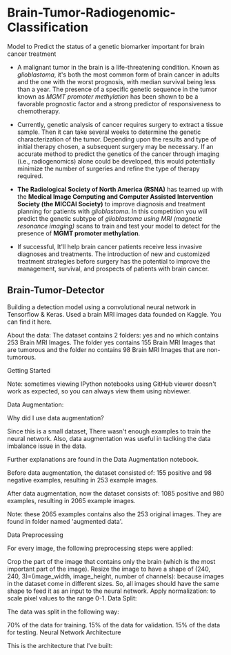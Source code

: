 # Brain-Tumor-Radiogenomic-Classification
Model to Predict the status of a genetic biomarker important for brain cancer treatment


- A malignant tumor in the brain is a life-threatening condition. Known as *glioblastoma*, it's both the most common form of brain cancer in adults and the one with the worst prognosis, with median survival being less than a year. The presence of a specific genetic sequence in the tumor known as *MGMT promoter methylation* has been shown to be a favorable prognostic factor and a strong predictor of responsiveness to chemotherapy.


- Currently, genetic analysis of cancer requires surgery to extract a tissue sample. Then it can take several weeks to determine the genetic characterization of the tumor. Depending upon the results and type of initial therapy chosen, a subsequent surgery may be necessary. If an accurate method to predict the genetics of the cancer through imaging (i.e., radiogenomics) alone could be developed, this would potentially minimize the number of surgeries and refine the type of therapy required.


- **The Radiological Society of North America (RSNA)** has teamed up with the **Medical Image Computing and Computer Assisted Intervention Society (the MICCAI Society)** to improve diagnosis and treatment planning for patients with *glioblastoma*. In this competition you will predict the genetic subtype of *glioblastoma using MRI (magnetic resonance imaging)* scans to train and test your model to detect for the presence of **MGMT promoter methylation**.


- If successful, It'll help brain cancer patients receive less invasive diagnoses and treatments. The introduction of new and customized treatment strategies before surgery has the potential to improve the management, survival, and prospects of patients with brain cancer.



## Brain-Tumor-Detector

Building a detection model using a convolutional neural network in Tensorflow & Keras.
Used a brain MRI images data founded on Kaggle. You can find it here.

About the data:
The dataset contains 2 folders: yes and no which contains 253 Brain MRI Images. The folder yes contains 155 Brain MRI Images that are tumorous and the folder no contains 98 Brain MRI Images that are non-tumorous.

Getting Started

Note: sometimes viewing IPython notebooks using GitHub viewer doesn't work as expected, so you can always view them using nbviewer.

Data Augmentation:

Why did I use data augmentation?

Since this is a small dataset, There wasn't enough examples to train the neural network. Also, data augmentation was useful in taclking the data imbalance issue in the data.

Further explanations are found in the Data Augmentation notebook.

Before data augmentation, the dataset consisted of:
155 positive and 98 negative examples, resulting in 253 example images.

After data augmentation, now the dataset consists of:
1085 positive and 980 examples, resulting in 2065 example images.

Note: these 2065 examples contains also the 253 original images. They are found in folder named 'augmented data'.

Data Preprocessing

For every image, the following preprocessing steps were applied:

Crop the part of the image that contains only the brain (which is the most important part of the image).
Resize the image to have a shape of (240, 240, 3)=(image_width, image_height, number of channels): because images in the dataset come in different sizes. So, all images should have the same shape to feed it as an input to the neural network.
Apply normalization: to scale pixel values to the range 0-1.
Data Split:

The data was split in the following way:

70% of the data for training.
15% of the data for validation.
15% of the data for testing.
Neural Network Architecture

This is the architecture that I've built:
